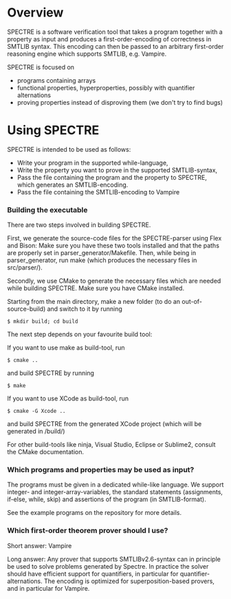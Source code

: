 # Overview

SPECTRE is a software verification tool that takes a program together with a property as input and
produces a first-order-encoding of correctness in SMTLIB syntax.
This encoding can then be passed to an arbitrary first-order reasoning engine which supports SMTLIB, e.g. Vampire.

SPECTRE is focused on 
- programs containing arrays
- functional properties, hyperproperties, possibly with quantifier alternations
- proving properties instead of disproving them (we don't try to find bugs)

# Using SPECTRE
SPECTRE is intended to be used as follows: 
- Write your program in the supported while-language,
- Write the property you want to prove in the supported SMTLIB-syntax,
- Pass the file containing the program and the property to SPECTRE, which generates an SMTLIB-encoding.
- Pass the file containing the SMTLIB-encoding to Vampire

### Building the executable

There are two steps involved in building SPECTRE.

First, we generate the source-code files for the SPECTRE-parser using Flex and Bison:
Make sure you have these two tools installed and that the paths are properly set in parser_generator/Makefile.
Then, while being in parser_generator, run make (which produces the necessary files in src/parser/).

Secondly, we use CMake to generate the necessary files which are needed while building SPECTRE. Make sure you have CMake installed.

Starting from the main directory, make a new folder (to do an out-of-source-build) and switch to it by running
```
$ mkdir build; cd build
```
The next step depends on your favourite build tool:

If you want to use make as build-tool, run
```
$ cmake ..
```
and build SPECTRE by running
```
$ make
```

If you want to use XCode as build-tool, run

```
$ cmake -G Xcode ..
```
and build SPECTRE from the generated XCode project (which will be generated in /build/)

For other build-tools like ninja, Visual Studio, Eclipse or Sublime2, consult the CMake documentation.

### Which programs and properties may be used as input?
The programs must be given in a dedicated while-like language.
We support integer- and integer-array-variables,
the standard statements (assignments, if-else, while, skip)
and assertions of the program (in SMTLIB-format).

See the example programs on the repository for more details.

### Which first-order theorem prover should I use?
Short answer: Vampire

Long answer:
Any prover that supports SMTLIBv2.6-syntax can in principle be used to
solve problems generated by Spectre. 
In practice the solver should have efficient support for quantifiers, in particular for quantifier-alternations.
The encoding is optimized for superposition-based provers, and in particular for Vampire.
